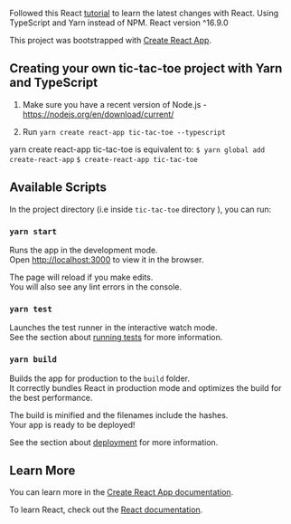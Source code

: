 Followed this React [tutorial](https://reactjs.org/tutorial/tutorial.html) to learn the latest changes with React. Using  TypeScript and Yarn instead of NPM. 
React version ^16.9.0

This project was bootstrapped with [Create React App](https://github.com/facebook/create-react-app).

## Creating your own tic-tac-toe project with Yarn and TypeScript

1. Make sure you have a recent version of Node.js -  https://nodejs.org/en/download/current/

2. Run `yarn create react-app tic-tac-toe --typescript`

yarn create react-app tic-tac-toe is equivalent to:
`$ yarn global add create-react-app`
`$ create-react-app tic-tac-toe`

## Available Scripts

In the project directory (i.e inside `tic-tac-toe` directory ), you can run:

### `yarn start`

Runs the app in the development mode.<br>
Open [http://localhost:3000](http://localhost:3000) to view it in the browser.

The page will reload if you make edits.<br>
You will also see any lint errors in the console.

### `yarn test`

Launches the test runner in the interactive watch mode.<br>
See the section about [running tests](https://facebook.github.io/create-react-app/docs/running-tests) for more information.

### `yarn build`

Builds the app for production to the `build` folder.<br>
It correctly bundles React in production mode and optimizes the build for the best performance.

The build is minified and the filenames include the hashes.<br>
Your app is ready to be deployed!

See the section about [deployment](https://facebook.github.io/create-react-app/docs/deployment) for more information.

## Learn More

You can learn more in the [Create React App documentation](https://facebook.github.io/create-react-app/docs/getting-started).

To learn React, check out the [React documentation](https://reactjs.org/).
